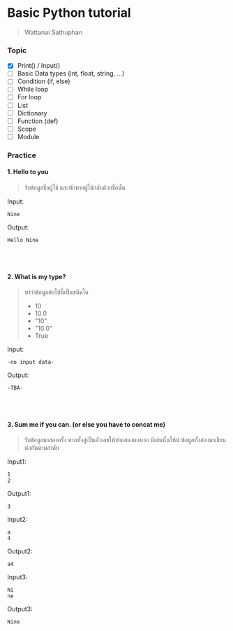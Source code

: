 # Basic Python tutorial
> Wattanai Sathuphan


### Topic
- [x] Print() / Input()
- [ ] Basic Data types (int, float, string, ...)
- [ ] Condition (if, else)
- [ ] While loop
- [ ] For loop
- [ ] List
- [ ] Dictionary
- [ ] Function (def)
- [ ] Scope
- [ ] Module

### Practice
#### 1. Hello to you
> รับข้อมูลชื่อผู้ใช้ และทักทายผู้ใช้กลับด้วยชื่อนั้น

Input:
```
Nine
```
Output:
```
Hello Nine
```
<br/>
<br/>

#### 2. What is my type?
> หาว่าข้อมูลต่อไปนี้เป็นชนิดใด
> - 10
> - 10.0
> - "10"
> - "10.0"
> - True

Input:
```
-no input data-
```
Output:
```
-TBA-
```
<br/>
<br/>

#### 3. Sum me if you can. (or else you have to concat me)
> รับข้อมูลมาสองครั้ง หากทั้งคู่เป็นตัวเลขให้ทำแสดงผลบวก มิเช่นนั้นให้นำข้อมูลทั้งสองมาเขียนต่อกันตามลำดับ

Input1:
```
1
2
```
Output1:
```
3
```
Input2:
```
a
4
```
Output2:
```
a4
```
Input3:
```
Ni
ne
```
Output3:
```
Nine
```
